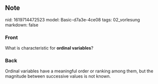 ## Note
nid: 1619714472523
model: Basic-d7a3e-4ce08
tags: 02_vorlesung
markdown: false

### Front
What is characteristic for <b>ordinal variables</b>?

### Back
Ordinal variables have a meaningful order or ranking among them, but the magnitude between successive values is not known.
